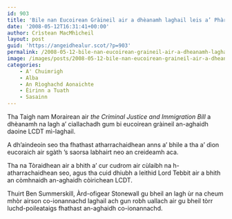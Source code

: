 ```yaml
---
id: 903
title: 'Bile nan Eucoirean Gràineil air a dhèanamh laghail leis a’ Phàrlamaid'
date: '2008-05-12T16:31:41+00:00'
author: Crìstean MacMhìcheil
layout: post
guid: 'https://angeidhealur.scot/?p=903'
permalink: /2008-05-12-bile-nan-eucoirean-graineil-air-a-dheanamh-laghail-leis-a-pharlamaid/
image: /images/posts/2008-05-12-bile-nan-eucoirean-graineil-air-a-dheanamh-laghail-leis-a-pharlamaid.webp
categories:
    - A' Chuimrigh
    - Alba
    - An Rìoghachd Aonaichte
    - Èirinn a Tuath
    - Sasainn
---
```


Tha Taigh nam Morairean air *the Criminal Justice and Immigration Bill* a dhèanamh na lagh a’ ciallachadh gum bi eucoirean gràineil an-aghaidh daoine LCDT mì-laghail.

A dh’aindeoin seo tha fhathast atharrachaidhean anns a’ bhile a tha a’ dìon eucoraich air sgàth ’s saorsa labhairt neo an creideamh aca.

Tha na Tòraidhean air a bhith a’ cur cudrom air cùlaibh na h-atharrachaidhean seo, agus tha cuid dhiubh a leithid Lord Tebbit air a bhith an còmhnaidh an-aghaidh còirichean LCDT.

Thuirt Ben Summerskill, Àrd-ofigear Stonewall gu bheil an lagh ùr na cheum mhòr airson co-ionannachd laghail ach gun robh uallach air gu bheil tòrr luchd-poileataigs fhathast an-aghaidh co-ionannachd.
